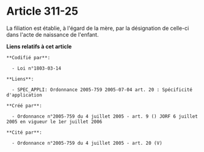 # Article 311-25

La filiation est établie, à l'égard de la mère, par la désignation de celle-ci dans l'acte de naissance de l'enfant.

**Liens relatifs à cet article**

	**Codifié par**:

	  - Loi n°1803-03-14

	**Liens**:

	  - SPEC_APPLI: Ordonnance 2005-759 2005-07-04 art. 20 : Spécificité d'application

	**Créé par**:

	  - Ordonnance n°2005-759 du 4 juillet 2005 - art. 9 () JORF 6 juillet 2005 en vigueur le 1er juillet 2006

	**Cité par**:

	  - Ordonnance n°2005-759 du 4 juillet 2005 - art. 20 (V)
